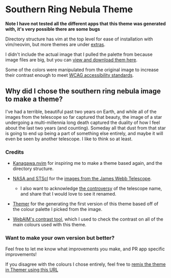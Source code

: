 # Southern Ring Nebula Theme

**Note I have not tested all the different apps that this theme was generated with, it's very possible there are some bugs**

Directory structure has vim at the top level for ease of installation with vim/neovim, but more themes are under [extras](extras/).

I didn't include the actual image that I pulled the palette from because image files are big, but you can [view and download them here](https://webbtelescope.org/contents/media/images/2022/033/01G709QXZPFH83NZFAFP66WVCZ?news=true).

Some of the colors were manipulated from the original image to increase their contrast enough to meet [WCAG accessibility standards](https://www.w3.org/WAI/standards-guidelines/wcag/).

## Why did I chose the southern ring nebula image to make a theme?

I've had a terrible, beautiful past two years on Earth, and while all of the images from the telescope so far captured that beauty, the image of a star undergoing a multi-millennia long death captured the duality of how I feel about the last two years (and counting). Someday all that dust from that star is going to end up being a part of something else entirely, and maybe it will even be seen by another telescope. I like to think so at least.

### Credits

- [Kanagawa.nvim](https://github.com/rebelot/kanagawa.nvim) for inspiring me to make a theme based again, and the directory structure.

- [NASA and STScl](https://webbtelescope.org/copyright) for the [images from the James Webb Telescope](https://www.nasa.gov/webbfirstimages).
  - I also want to acknowledge [the controversy](https://www.scientificamerican.com/article/new-revelations-raise-pressure-on-nasa-to-rename-the-james-webb-space-telescope/) of the telescope name, and share that I would love to see it renamed.

- [Themer](https://github.com/themerdev/themer) for the generating the first version of this theme based off of the colour palette I picked from the image.

- [WebAIM's contrast tool](https://webaim.org/resources/contrastchecker/), which I used to check the contrast on all of the main colours used with this theme.


### Want to make your own version but better?

Feel free to let me know what improvements you make, and PR app specific improvements!

If you disagree with the colours I chose entirely, feel free to [remix the theme in Themer using this URL](
https://themer.dev/?colors.dark.shade0=%23110506&colors.dark.shade7=%23E0E0E8&colors.dark.accent1=%239397CD&colors.dark.accent2=%23FFEA9F&colors.dark.accent4=%23A3CCEC&colors.dark.accent5=%238AA7D2&colors.dark.accent0=%23ED844A&colors.dark.accent7=%23CE9ADD&colors.dark.accent3=%238BA083&colors.dark.accent6=%23AF929D&colors.light.shade0=%23FAFAFA&colors.light.shade7=%23110506&colors.light.accent0=%23842106&colors.light.accent1=%233E4179&colors.light.accent2=%23AD5F21&colors.light.accent3=%234A5742&colors.light.accent4=%231B5683&colors.light.accent5=%23294066&colors.light.accent6=%23644A54&colors.light.accent7=%237C3091&activeColorSet=dark
)



